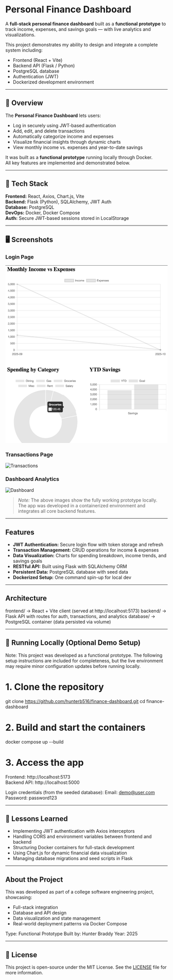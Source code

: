# Personal Finance Dashboard

A **full-stack personal finance dashboard** built as a **functional prototype** to track income, expenses, and savings goals — with live analytics and visualizations.

This project demonstrates my ability to design and integrate a complete system including:
- Frontend (React + Vite)
- Backend API (Flask / Python)
- PostgreSQL database
- Authentication (JWT)
- Dockerized development environment

---

## 🚀 Overview

The **Personal Finance Dashboard** lets users:
- Log in securely using JWT-based authentication
- Add, edit, and delete transactions
- Automatically categorize income and expenses
- Visualize financial insights through dynamic charts
- View monthly income vs. expenses and year-to-date savings

It was built as a **functional prototype** running locally through Docker.  
All key features are implemented and demonstrated below.

---

## 🧠 Tech Stack

**Frontend:** React, Axios, Chart.js, Vite  
**Backend:** Flask (Python), SQLAlchemy, JWT Auth  
**Database:** PostgreSQL  
**DevOps:** Docker, Docker Compose  
**Auth:** Secure JWT-based sessions stored in LocalStorage

---

## 🖥️ Screenshots

### Login Page
![Login Page](https://github.com/hunterb516/finance-dashboard/blob/main/docs/dashboard.png)

### Transactions Page
![Transactions](https://github.com/hunterb516/finance-dashboard/docs/transactions.png)

### Dashboard Analytics
![Dashboard](https://github.com/hunterb516/finance-dashboard/docs/dashboard.png)

> *Note:* The above images show the fully working prototype locally.  
> The app was developed in a containerized environment and integrates all core backend features.

---

## Features

- **JWT Authentication:** Secure login flow with token storage and refresh
- **Transaction Management:** CRUD operations for income & expenses
- **Data Visualization:** Charts for spending breakdown, income trends, and savings goals
- **RESTful API:** Built using Flask with SQLAlchemy ORM
- **Persistent Data:** PostgreSQL database with seed data
- **Dockerized Setup:** One command spin-up for local dev

---

## Architecture
frontend/ → React + Vite client (served at http://localhost:5173)
backend/ → Flask API with routes for auth, transactions, and analytics
database/ → PostgreSQL container (data persisted via volume)

---

## 🐳 Running Locally (Optional Demo Setup)

Note: This project was developed as a functional prototype.
The following setup instructions are included for completeness, but the live environment may require minor configuration updates before running locally.

# 1. Clone the repository
git clone https://github.com/hunterb516/finance-dashboard.git
cd finance-dashboard

# 2. Build and start the containers
docker compose up --build

# 3. Access the app
Frontend: http://localhost:5173  
Backend API: http://localhost:5000

Login credentials (from the seeded database):
Email: demo@user.com  
Password: password123

---

## 🧠 Lessons Learned

- Implementing JWT authentication with Axios interceptors
- Handling CORS and environment variables between frontend and backend
- Structuring Docker containers for full-stack development
- Using Chart.js for dynamic financial data visualization
- Managing database migrations and seed scripts in Flask

---

## About the Project

This was developed as part of a college software engineering project, showcasing:
- Full-stack integration
- Database and API design
- Data visualization and state management
- Real-world deployment patterns via Docker Compose

Type: Functional Prototype
Built by: Hunter Braddy
Year: 2025

---

## 📄 License

This project is open-source under the MIT License.
See the [LICENSE](./LICENSE) file for more information.

